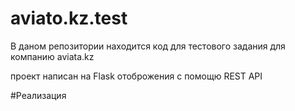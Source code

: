 # aviato.kz.test

В даном репозитории находится код для тестового задания для компанию aviata.kz 

проект написан на Flask отоброжения с помощю REST API

#Реализация
